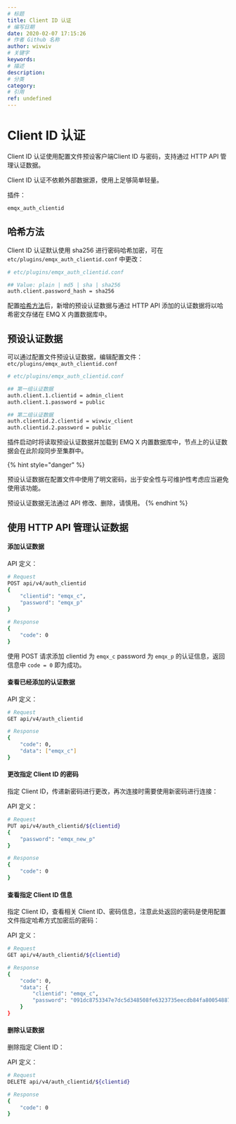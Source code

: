 ```yaml
---
# 标题
title: Client ID 认证
# 编写日期
date: 2020-02-07 17:15:26
# 作者 Github 名称
author: wivwiv
# 关键字
keywords:
# 描述
description:
# 分类
category: 
# 引用
ref: undefined
---
```


# Client ID 认证

Client ID 认证使用配置文件预设客户端Client ID 与密码，支持通过 HTTP API 管理认证数据。

Client ID 认证不依赖外部数据源，使用上足够简单轻量。

插件：

```bash
emqx_auth_clientid
```



## 哈希方法

Client ID 认证默认使用 sha256 进行密码哈希加密，可在 `etc/plugins/emqx_auth_clientid.conf` 中更改：

```bash
# etc/plugins/emqx_auth_clientid.conf

## Value: plain | md5 | sha | sha256 
auth.client.password_hash = sha256
```

配置[哈希方法](./auth.md#加盐规则与哈希方法)后，新增的预设认证数据与通过 HTTP API 添加的认证数据将以哈希密文存储在 EMQ X 内置数据库中。



## 预设认证数据

可以通过配置文件预设认证数据，编辑配置文件：`etc/plugins/emqx_auth_clientid.conf`

```bash
# etc/plugins/emqx_auth_clientid.conf

## 第一组认证数据
auth.client.1.clientid = admin_client
auth.client.1.password = public

## 第二组认证数据
auth.clientid.2.clientid = wivwiv_client
auth.clientid.2.password = public
```

插件启动时将读取预设认证数据并加载到 EMQ X 内置数据库中，节点上的认证数据会在此阶段同步至集群中。

<!-- TODO 补充加载规则 -->

{% hint style="danger" %} 

预设认证数据在配置文件中使用了明文密码，出于安全性与可维护性考虑应当避免使用该功能。

预设认证数据无法通过 API 修改、删除，请慎用。
{% endhint %}



## 使用 HTTP API 管理认证数据

#### 添加认证数据

API 定义：

```bash
# Request
POST api/v4/auth_clientid
{
    "clientid": "emqx_c",
    "password": "emqx_p"
}

# Response
{
    "code": 0
}
```

使用 POST 请求添加 clientid 为 `emqx_c` password 为 `emqx_p` 的认证信息，返回信息中 `code = 0` 即为成功。



#### 查看已经添加的认证数据

API 定义：

```bash
# Request
GET api/v4/auth_clientid

# Response
{
    "code": 0,
    "data": ["emqx_c"]
}
```



#### 更改指定 Client ID 的密码

指定 Client ID，传递新密码进行更改，再次连接时需要使用新密码进行连接：

API 定义：

```bash
# Request
PUT api/v4/auth_clientid/${clientid}
{
    "password": "emqx_new_p"
}

# Response
{
    "code": 0
}
```



#### 查看指定 Client ID 信息

指定 Client ID，查看相关 Client ID、密码信息，注意此处返回的密码是使用配置文件指定哈希方式加密后的密码：

API 定义：

```bash
# Request
GET api/v4/auth_clientid/${clientid}

# Response
{
    "code": 0,
    "data": {
        "clientid": "emqx_c",
        "password": "091dc8753347e7dc5d348508fe6323735eecdb84fa800548870158117af8a0c0"
    }
}
```




#### 删除认证数据

删除指定 Client ID：

API 定义：

```bash
# Request
DELETE api/v4/auth_clientid/${clientid}

# Response
{
    "code": 0
}
```
